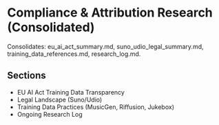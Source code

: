 # Compliance & Attribution Research (Consolidated)

Consolidates: eu_ai_act_summary.md, suno_udio_legal_summary.md, training_data_references.md, research_log.md.

## Sections

- EU AI Act Training Data Transparency
- Legal Landscape (Suno/Udio)
- Training Data Practices (MusicGen, Riffusion, Jukebox)
- Ongoing Research Log
